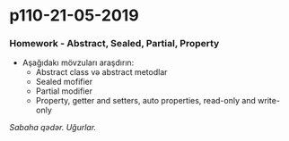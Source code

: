 # p110-21-05-2019

### Homework - Abstract, Sealed, Partial, Property
- Aşağıdakı mövzuları araşdırın:
  - Abstract class və abstract metodlar
  - Sealed mofifier
  - Partial modifier
  - Property, getter and setters, auto properties, read-only and write-only
 
*Sabaha qədər. Uğurlar.*
